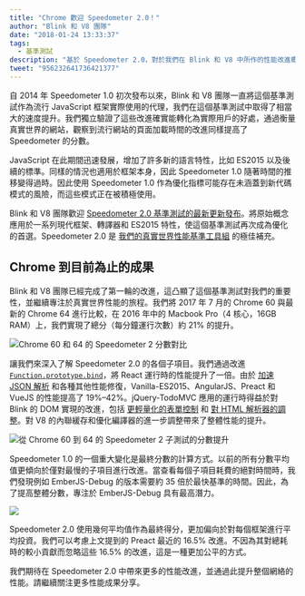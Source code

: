 ```yaml
---
title: "Chrome 歡迎 Speedometer 2.0！"
author: "Blink 和 V8 團隊"
date: "2018-01-24 13:33:37"
tags: 
  - 基準測試
description: "基於 Speedometer 2.0，對於我們在 Blink 和 V8 中所作的性能改進概述。"
tweet: "956232641736421377"
---
```

自 2014 年 Speedometer 1.0 初次發布以來，Blink 和 V8 團隊一直將這個基準測試作為流行 JavaScript 框架實際使用的代理，我們在這個基準測試中取得了相當大的速度提升。我們獨立驗證了這些改進確實能轉化為實際用戶的好處，通過衡量真實世界的網站，觀察到流行網站的頁面加載時間的改進同樣提高了 Speedometer 的分數。

<!--truncate-->
JavaScript 在此期間迅速發展，增加了許多新的語言特性，比如 ES2015 以及後續的標準。同樣的情況也適用於框架本身，因此 Speedometer 1.0 隨著時間的推移變得過時。因此使用 Speedometer 1.0 作為優化指標可能存在未涵蓋到新代碼模式的風險，而這些模式正在被積極使用。

Blink 和 V8 團隊歡迎 [Speedometer 2.0 基準測試的最新更新發布](https://webkit.org/blog/8063/speedometer-2-0-a-benchmark-for-modern-web-app-responsiveness/)。將原始概念應用於一系列現代框架、轉譯器和 ES2015 特性，使這個基準測試再次成為優化的首選。Speedometer 2.0 是 [我們的真實世界性能基準工具組](/blog/real-world-performance) 的極佳補充。

## Chrome 到目前為止的成果

Blink 和 V8 團隊已經完成了第一輪的改進，這凸顯了這個基準測試對我們的重要性，並繼續專注於真實世界性能的旅程。我們將 2017 年 7 月的 Chrome 60 與最新的 Chrome 64 進行比較，在 2016 年中的 Macbook Pro（4 核心，16GB RAM）上，我們實現了總分（每分鐘運行次數）約 21% 的提升。

![Chrome 60 和 64 的 Speedometer 2 分數對比](/_img/speedometer-2/scores.png)

讓我們來深入了解 Speedometer 2.0 的各個子項目。我們通過改進 [`Function.prototype.bind`](https://chromium.googlesource.com/v8/v8/+/808dc8cff3f6530a627ade106cbd814d16a10a18)，將 React 運行時的性能提升了一倍。由於 [加速 JSON 解析](https://chromium-review.googlesource.com/c/v8/v8/+/700494) 和各種其他性能修復，Vanilla-ES2015、AngularJS、Preact 和 VueJS 的性能提高了 19%–42%。jQuery-TodoMVC 應用的運行時得益於對 Blink 的 DOM 實現的改進，包括 [更輕量化的表單控制](https://chromium.googlesource.com/chromium/src/+/f610be969095d0af8569924e7d7780b5a6a890cd) 和 [對 HTML 解析器的調整](https://chromium.googlesource.com/chromium/src/+/6dd09a38aaae9c15adf5aad966f761f180bf1cef)。對 V8 的內聯緩存和優化編譯器的進一步調整帶來了整體性能的提升。

![從 Chrome 60 到 64 的 Speedometer 2 子測試的分數提升](/_img/speedometer-2/improvements.png)

Speedometer 1.0 的一個重大變化是最終分數的計算方式。以前的所有分數平均值更傾向於僅對最慢的子項目進行改進。當查看每個子項目耗費的絕對時間時，我們發現例如 EmberJS-Debug 的版本需要約 35 倍於最快基準的時間。因此，為了提高整體分數，專注於 EmberJS-Debug 具有最高潛力。

![](/_img/speedometer-2/time.png)

Speedometer 2.0 使用幾何平均值作為最終得分，更加偏向於對每個框架進行平均投資。我們可以考慮上文提到的 Preact 最近的 16.5% 改進。不因為其對總耗時的較小貢獻而忽略這些 16.5% 的改進，這是一種更加公平的方式。

我們期待在 Speedometer 2.0 中帶來更多的性能改進，並通過此提升整個網絡的性能。請繼續關注更多性能成果分享。
